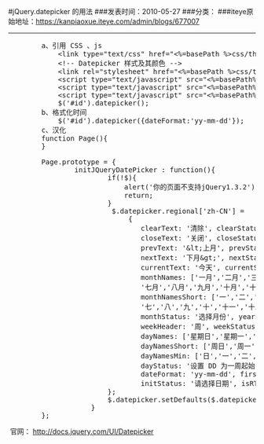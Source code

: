 #jQuery.datepicker 的用法
###发表时间：2010-05-27
###分类：
###iteye原始地址：<a href="https://kanpiaoxue.iteye.com/admin/blogs/677007" target="_blank">https://kanpiaoxue.iteye.com/admin/blogs/677007</a>

---

<pre name="code" class="python">		a、引用 CSS 、js
			&lt;link type="text/css" href="&lt;%=basePath %&gt;css/themes/base/ui.base.css" rel="stylesheet" /&gt;
			&lt;!-- Datepicker 样式及其颜色 --&gt;
			&lt;link rel="stylesheet" href="&lt;%=basePath %&gt;css/themes/base/blue2.css" type="text/css"&gt;&lt;/link&gt; 
			&lt;script type="text/javascript" src="&lt;%=basePath%&gt;js/utils/jquery-1.3.2.js"&gt;&lt;/script&gt;
			&lt;script type="text/javascript" src="&lt;%=basePath%&gt;utils/jQueryUI/ui.core.js"&gt;&lt;/script&gt;
			&lt;script type="text/javascript" src="&lt;%=basePath%&gt;js/utils/jQueryUI/ui.datepicker.js"&gt;&lt;/script&gt;				
			$('#id').datepicker();
		b、格式化时间
			$('#id').datepicker({dateFormat:'yy-mm-dd'});
		c、汉化
		function Page(){
		}
		
		Page.prototype = {
				initJQueryDatePicker : function(){
				 		if(!$){
				 			alert('你的页面不支持jQuery1.3.2');
				 			return;
				 		}
						 $.datepicker.regional['zh-CN'] =
						     {
						        clearText: '清除', clearStatus: '清除已选日期',
						        closeText: '关闭', closeStatus: '不改变当前选择',
						        prevText: '&amp;lt;上月', prevStatus: '显示上月',
						        nextText: '下月&amp;gt;', nextStatus: '显示下月',
						        currentText: '今天', currentStatus: '显示本月',
						        monthNames: ['一月','二月','三月','四月','五月','六月',
						        '七月','八月','九月','十月','十一月','十二月'],
						        monthNamesShort: ['一','二','三','四','五','六',
						        '七','八','九','十','十一','十二'],
						        monthStatus: '选择月份', yearStatus: '选择年份',
						        weekHeader: '周', weekStatus: '年内周次',
						        dayNames: ['星期日','星期一','星期二','星期三','星期四','星期五','星期六'],
						        dayNamesShort: ['周日','周一','周二','周三','周四','周五','周六'],
						        dayNamesMin: ['日','一','二','三','四','五','六'],
						        dayStatus: '设置 DD 为一周起始', dateStatus: '选择 m月 d日, DD',
						        dateFormat: 'yy-mm-dd', firstDay: 1, 
						        initStatus: '请选择日期', isRTL: false
						};
						$.datepicker.setDefaults($.datepicker.regional['zh-CN']);
				 	}
		};</pre>
<p>&nbsp;官网： <a href="http://docs.jquery.com/UI/Datepicker">http://docs.jquery.com/UI/Datepicker</a></p>
<p>&nbsp;</p>
<p>&nbsp;</p>